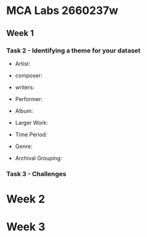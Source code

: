 # MCA Labs 2660237w
##  Week 1
###  Task 2 - Identifying a theme for your dataset
- Artist:
* composer:
+ writers:
- Performer:
* Album:
+ Larger Work:
- Time Period:
* Genre:
+ Archival Grouping:

  

### Task 3 - Challenges 




# Week 2




# Week 3


